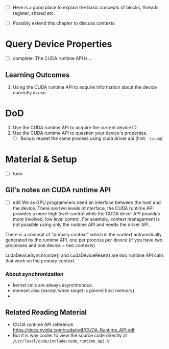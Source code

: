 
- [ ] Here is a good place to explain the basic concepts of blocks, threads, register, shared etc.
- [ ] Possibly extend this chapter to discuss contexts.


# Query Device Properties
- [ ] complete: 
The CUDA runtime API is ...

## Learning Outcomes
1. Using the CUDA runtime API to acquire information about the device currently in use. 

# DoD
1. Use the CUDA runtime API to acquire the current device ID.
2. Use the CUDA runtime API to question your device's properties.
   - [ ] Bonus: repeat the same process using cuda driver api (hint: `-lcuda`)

# Material & Setup
- [ ] todo

## Gil's notes on CUDA runtime API
- [ ] edit
We as GPU programmers need an interface between the host and the device. 
There are two levels of nterface, the CUDA runtime API provides a more high level control while the CUDA driver API provides more involved, low level control. For example, context management is not possible using only the runtime API and needs the driver API.

There is a concept of "primary context" which is the context automatically generated by the runtime API, one per process per device (if you have two processes and one device = two contexts). 

cudaDeviceSynchronize() and cudaDeviceReset() are two runtime API calls that work on the primary context.

### About synchronization
- kernel calls are always asynchronous.
- memset also (except when target is pinned host memory).
- 



## Related Reading Material
- CUDA runtime API reference https://docs.nvidia.com/cuda/pdf/CUDA_Runtime_API.pdf
- But it is way cooler to view the source code directly at `/usr/local/cuda/include/cuda_runtime_api.h`

